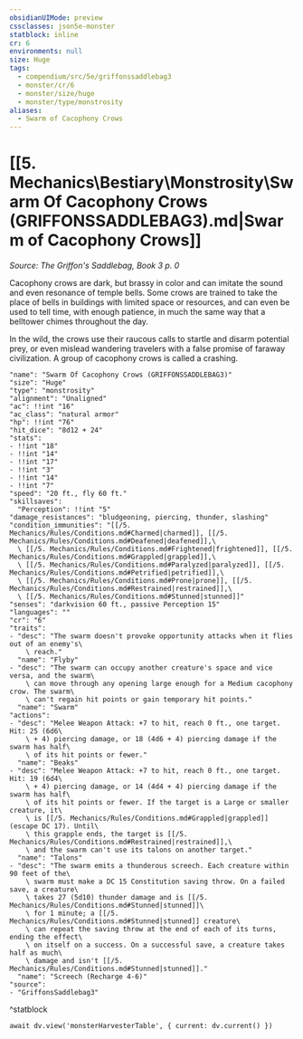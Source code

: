 ```yaml
---
obsidianUIMode: preview
cssclasses: json5e-monster
statblock: inline
cr: 6
environments: null
size: Huge
tags:
  - compendium/src/5e/griffonssaddlebag3
  - monster/cr/6
  - monster/size/huge
  - monster/type/monstrosity
aliases:
  - Swarm of Cacophony Crows
---
```

# [[5. Mechanics\Bestiary\Monstrosity\Swarm Of Cacophony Crows (GRIFFONSSADDLEBAG3).md|Swarm of Cacophony Crows]]
*Source: The Griffon's Saddlebag, Book 3 p. 0*

Cacophony crows are dark, but brassy in color and can imitate the sound and even resonance of temple bells. Some crows are trained to take the place of bells in buildings with limited space or resources, and can even be used to tell time, with enough patience, in much the same way that a belltower chimes throughout the day.

In the wild, the crows use their raucous calls to startle and disarm potential prey, or even mislead wandering travelers with a false promise of faraway civilization. A group of cacophony crows is called a crashing.

```statblock
"name": "Swarm Of Cacophony Crows (GRIFFONSSADDLEBAG3)"
"size": "Huge"
"type": "monstrosity"
"alignment": "Unaligned"
"ac": !!int "16"
"ac_class": "natural armor"
"hp": !!int "76"
"hit_dice": "8d12 + 24"
"stats":
- !!int "18"
- !!int "14"
- !!int "17"
- !!int "3"
- !!int "14"
- !!int "7"
"speed": "20 ft., fly 60 ft."
"skillsaves":
  "Perception": !!int "5"
"damage_resistances": "bludgeoning, piercing, thunder, slashing"
"condition_immunities": "[[/5. Mechanics/Rules/Conditions.md#Charmed|charmed]], [[/5. Mechanics/Rules/Conditions.md#Deafened|deafened]],\
  \ [[/5. Mechanics/Rules/Conditions.md#Frightened|frightened]], [[/5. Mechanics/Rules/Conditions.md#Grappled|grappled]],\
  \ [[/5. Mechanics/Rules/Conditions.md#Paralyzed|paralyzed]], [[/5. Mechanics/Rules/Conditions.md#Petrified|petrified]],\
  \ [[/5. Mechanics/Rules/Conditions.md#Prone|prone]], [[/5. Mechanics/Rules/Conditions.md#Restrained|restrained]],\
  \ [[/5. Mechanics/Rules/Conditions.md#Stunned|stunned]]"
"senses": "darkvision 60 ft., passive Perception 15"
"languages": ""
"cr": "6"
"traits":
- "desc": "The swarm doesn't provoke opportunity attacks when it flies out of an enemy's\
    \ reach."
  "name": "Flyby"
- "desc": "The swarm can occupy another creature's space and vice versa, and the swarm\
    \ can move through any opening large enough for a Medium cacophony crow. The swarm\
    \ can't regain hit points or gain temporary hit points."
  "name": "Swarm"
"actions":
- "desc": "Melee Weapon Attack: +7 to hit, reach 0 ft., one target. Hit: 25 (6d6\
    \ + 4) piercing damage, or 18 (4d6 + 4) piercing damage if the swarm has half\
    \ of its hit points or fewer."
  "name": "Beaks"
- "desc": "Melee Weapon Attack: +7 to hit, reach 0 ft., one target. Hit: 19 (6d4\
    \ + 4) piercing damage, or 14 (4d4 + 4) piercing damage if the swarm has half\
    \ of its hit points or fewer. If the target is a Large or smaller creature, it\
    \ is [[/5. Mechanics/Rules/Conditions.md#Grappled|grappled]] (escape DC 17). Until\
    \ this grapple ends, the target is [[/5. Mechanics/Rules/Conditions.md#Restrained|restrained]],\
    \ and the swarm can't use its talons on another target."
  "name": "Talons"
- "desc": "The swarm emits a thunderous screech. Each creature within 90 feet of the\
    \ swarm must make a DC 15 Constitution saving throw. On a failed save, a creature\
    \ takes 27 (5d10) thunder damage and is [[/5. Mechanics/Rules/Conditions.md#Stunned|stunned]]\
    \ for 1 minute; a [[/5. Mechanics/Rules/Conditions.md#Stunned|stunned]] creature\
    \ can repeat the saving throw at the end of each of its turns, ending the effect\
    \ on itself on a success. On a successful save, a creature takes half as much\
    \ damage and isn't [[/5. Mechanics/Rules/Conditions.md#Stunned|stunned]]."
  "name": "Screech (Recharge 4-6)"
"source":
- "GriffonsSaddlebag3"
```
^statblock

```dataviewjs
await dv.view('monsterHarvesterTable', { current: dv.current() })
```
